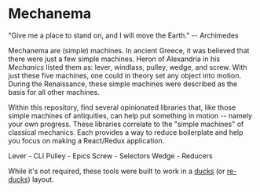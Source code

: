 # Mechanema

"Give me a place to stand on, and I will move the Earth." -- Archimedes

Mechanema are (simple) machines. In ancient Greece, it was believed that there
were just a few simple machines. Heron of Alexandria in his _Mechanics_ listed
them as: lever, windlass, pulley, wedge, and screw. With just these five machines,
one could in theory set any object into motion. During the Renaissance, these simple
machines were described as the basis for all other machines.

Within this repository, find several opinionated libraries that, like those simple
machines of antiquities, can help put something in motion -- namely your own
progress. These libraries correlate to the "simple machines" of classical
mechanics. Each provides a way to reduce boilerplate and help you focus on making a
React/Redux application.

Lever - CLI
Pulley - Epics
Screw - Selectors
Wedge - Reducers

While it's not required, these tools were built to work in a [ducks](https://github.com/erikras/ducks-modular-redux) (or [re-ducks](https://github.com/alexnm/re-ducks)) layout.
